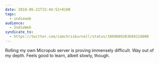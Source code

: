```yaml
---
date: 2018-06-21T15:44:52+0100
tags:
  - indieweb
audience:
  - IndieWeb
syndicate_to:
  - https://twitter.com/iamchrisburnell/status/1009809383604224000
---
```


Rolling my own Micropub server is proving immensely difficult. Way out of my depth. Feels good to learn, albeit slowly, though.

